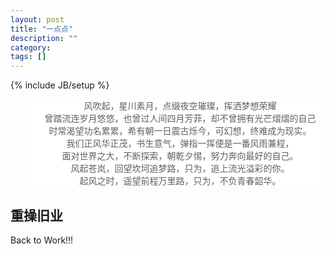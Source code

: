 ```yaml
---
layout: post
title: "一点点"
description: ""
category: 
tags: []
---
```

{% include JB/setup %}


<style type="text/css">
	blockquote {
background:#ffffff;
border-left:1px solid #ffffff;
}
</style>


<blockquote>
<p align="center">
    风吹起，星川素月，点缀夜空璀璨，挥洒梦想荣耀<br/>
    曾踏流连岁月悠悠，也曾过人间四月芳菲，却不曾拥有光芒熠熠的自己<br/>
    时常渴望功名累累，希有朝一日震古烁今，可幻想，终难成为现实。<br/>
    我们正风华正茂，书生意气，弹指一挥便是一番风雨兼程，<br/>
    面对世界之大，不断探索，朝乾夕惕，努力奔向最好的自己。<br/>
    风起苍岚，回望坎坷追梦路，只为，追上流光溢彩的你。<br/>
    起风之时，遥望前程万里路，只为，不负青春韶华。</p>
</blockquote>

## 重操旧业

Back to Work!!!
